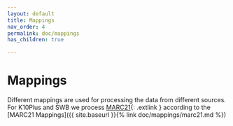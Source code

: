 ```yaml
---
layout: default
title: Mappings
nav_order: 4
permalink: doc/mappings
has_children: true

---
```


# Mappings

Different mappings are used for processing the data from different sources. For K10Plus and SWB we process [MARC21](https://www.loc.gov/marc/bibliographic/ "MARC21"){: .extlink } according to the [MARC21 Mappings]({{ site.baseurl }}{% link doc/mappings/marc21.md %})

